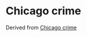 # Chicago crime

Derived from [Chicago crime](https://raw.githubusercontent.com/bavla/ibm3m/master/data/ChicagoCrime1.json)

